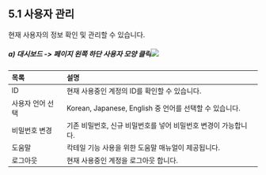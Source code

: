 ## 5.1 사용자 관리

현재 사용자의 정보 확인 및 관리할 수 있습니다.

##### a\)    대시보드 -&gt; 페이지 왼쪽 하단 사용자 모양 클릭![](/assets/사용자관리.png)

| 목록 | 설명 |
| :--- | :--- |
| ID | 현재 사용중인 계정의 ID를 확인할 수 있습니다. |
| 사용자 언어 선택 | Korean, Japanese, English 중 언어를 선택할 수 있습니다. |
| 비밀번호 변경 | 기존 비밀번호, 신규 비밀번호를 넣어 비밀번호 변경이 가능합니다. |
| 도움말 | 칵테일 기능 사용을 위한 도움말 매뉴얼이 제공됩니다. |
| 로그아웃 | 현재 사용중인 계정을 로그아웃 합니다. |



